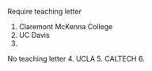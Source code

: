 Require teaching letter
1. Claremont McKenna College
2. UC Davis
3. 

No teaching letter
4. UCLA
5. CALTECH
6.  
<!--stackedit_data:
eyJoaXN0b3J5IjpbMTUyOTI3MDAwMiwtNzg5MzA2MjU2LDE4MT
UwODg4MjNdfQ==
-->